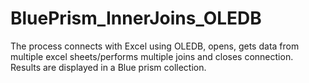 # BluePrism_InnerJoins_OLEDB

The process connects with Excel using OLEDB, opens, gets data from multiple excel sheets/performs multiple joins and closes connection. 
Results are displayed in a Blue prism collection.
